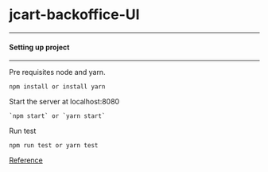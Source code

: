 # jcart-backoffice-UI
____________________________________________________________________
#### Setting up project
____________________________________________________________________

Pre requisites node and yarn.
```
npm install or install yarn
```

Start the server at localhost:8080
```
`npm start` or `yarn start`
```

Run test
```
npm run test or yarn test
```

[Reference](https://github.com/facebookincubator/create-react-app)